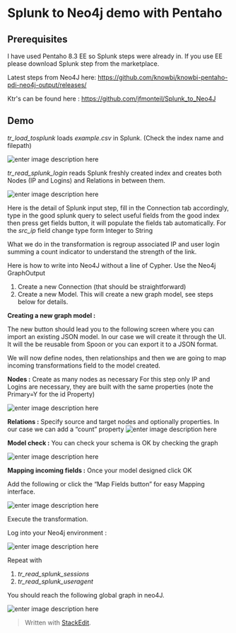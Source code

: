 # Splunk to Neo4j demo with Pentaho

## Prerequisites

I have used Pentaho 8.3 EE so Splunk steps were already in. If you use EE please download Splunk step from the marketplace.

Latest steps from Neo4J here: https://github.com/knowbi/knowbi-pentaho-pdi-neo4j-output/releases/

Ktr's can be found here : https://github.com/jfmonteil/Splunk_to_Neo4J

## Demo
*tr_load_tosplunk* loads *example.csv* in Splunk. (Check the index name and filepath)

![enter image description here](https://lh3.googleusercontent.com/I0iplMufK_GxUlWVzVrl-I7q0tczsQ1kcIUYWzn-vBOiBrwdmrEsGPhhSwQYRHxZK0JjtYdYcGbejg "Loading Splunk")

*tr_read_splunk_login* reads Splunk freshly created index and creates both Nodes (IP and Logins) and Relations in between them.

![enter image description here](https://lh3.googleusercontent.com/QP6KjjPNUngfPiYdl3RDiJ_EYV_fdWjB7Aad1TWccGHuwU0eNfGLnJaa7uFFlq8_Fl1l98P_GwDdkw "transformation")

Here is the detail of Splunk input step, fill in the Connection tab accordingly, type in the good splunk query to select useful fields from the good index then press get fields button, it will populate the fields tab automatically. 
For the *src_ip* field change type form Integer to String

What we do in the transformation is regroup associated IP and user login summing a count indicator to understand the strength of the link.

Here is how to write into Neo4J without a line of Cypher.
Use the Neo4j GraphOutput
1.	Create a new Connection (that should be straightforward)
2.	Create a new Model. This will create a new graph model, see steps below for details.

 **Creating a new graph model :**

The new button should lead you to the following screen where you can import an existing JSON model. In our case we will create it through the UI. It will the be reusable from Spoon or you can export it to a JSON format.

We will now define nodes, then relationships and then we are going to map incoming transformations field to the model created.

**Nodes :**
Create as many nodes as necessary
For this step only IP and Logins are necessary, they are built with the same properties (note the Primary=Y for the id Property)
 
![enter image description here](https://lh3.googleusercontent.com/vgirQcye81Zt1ZLwbmq59U3ebE-IJeZL8e6KCnYAPiVAS_Cq7axsfR15K0Ya_8IcT70f2YVz4qAlTQ "Defining nodes")

**Relations :**
Specify source and target nodes and optionally properties. In our case we can add a “count” property 
 ![enter image description here](https://lh3.googleusercontent.com/rrG_BhuL0Let7YEtBH8sPp5NVvsjOO8gukNGKk_IqZGveH1U7To_6qIMRTFc0iyzTmT5nuDrGc_vDg "Relationships")

**Model check :**
You can check your schema is OK by checking the graph
 
![enter image description here](https://lh3.googleusercontent.com/veRBE8uz8XN2TsB2iqSyMjwh2vvk4v6D_M02pn7XJRno5_gGeisxP9iC5RINVtNIE-G8kX1pa8p8mQ "Graph Model summary")

**Mapping incoming fields :**
Once your model designed click OK
 
Add the following or click the “Map Fields button” for easy Mapping interface.

![enter image description here](https://lh3.googleusercontent.com/saV-bwG2d44GsU5bw31kTU9ENkPQ-QTN66PiqF4RVCH6Qy19KIXQXyDk9TCZRL_aKB4MbF5XCA14Yg "mapping")

Execute the transformation.

Log into your Neo4j environment :

![enter image description here](https://lh3.googleusercontent.com/TlZvuqbspbA1hRVON0ngRqyykiodhU5_CCLgdp6ThgbA7Zhpm66qnDNcpW04E7iRhGZVxyQfyBUX4A "Relating IP and logins")

Repeat with 

 1. *tr_read_splunk_sessions*
 2. *tr_read_splunk_useragent*

You should reach the following global graph in neo4J.

![enter image description here](https://lh3.googleusercontent.com/pnZCZUOSOvV7hcwM1BU2hXLrvUMeKX9jgggS1RqSRNchHlFF4h2IrN_wUkF7I47CUnLO-yGZBWIQ9g "full_neo4J")

> Written with [StackEdit](https://stackedit.io/).